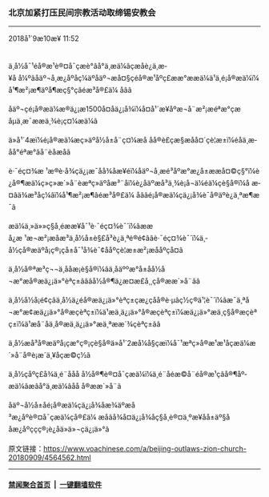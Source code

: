 ### 北京加紧打压民间宗教活动取缔锡安教会
------------------------

<div class="published">
 <span class="date" title="ä¸­å½æ¶é´">
  <time datetime="2018-09-10T11:52:34+08:00">
   2018å¹´9æ10æ¥ 11:52
  </time>
 </span>
</div>
<br/>
<div class="wsw">
 <p>
  ä¸­å½å¯¹éå®æ¹è®¤å¯çæè°âå°ä¸æä¼âçæåè¿ä¸æ­¥å å¼ºãåäº¬å¸æ¿åºåç¼äºåäº¬æå¤§çéå®æ¹åºç£ææ°ææä¼ä¹ä¸é¡å®æä¼ï¼å¹¶æ²¡æ¶äºå¶æç§°çâéæ³å®£ä¼ åâã
 </p>
 <p>
  åäº¬çé¡å®æä¼æ®ä¿¡æ1500å¤åä¿¡å¾ï¼å¤å¹´æ¥åºæ¬å¨æ²¡æéªæ°çæåµä¸æ¯ææä¸¾è¡ç¤¼æä¼ã
 </p>
 <p>
  ä»å¹´4æï¼é¡å®æä¼æç»äºå½å±å¨ç¤¼æå åå®è£çæ§æåå¤´çè¦æ±ï¼éåä¸æ­åå°éªæ°ãå¨èåæåã
 </p>
 <p>
  è·¯éç¤¾æ ¹æ®è·å¾çä¿¡æ¯åå¾åæ¥éï¼åäº¬å¸æé³åºæ°æ¿å±ææå¤©ç§°ï¼è¿å®¶æä¼ç»ç»æ´»å¨èæªç»äºåæ³¨åï¼è¿åäºæå³ä¸¾è¡å¬ä¼éä¼çè§å®ï¼å æ­¤âä¾æ³åç¼âï¼å¹¶æ²¡æ¶âéæ³å®£ä¼ åâãé¡å®æä¼çä¿¡å¾è¯å®äºè¿ä¸ªæ¶æ¯ã
 </p>
 <p>
  æä¼ä¸»ä»»ç§å¸éææ¥å¯¹è·¯éç¤¾è¯´ï¼âææå¿æ ¹æ¬æ²¡æåæ³ä¸å½å±è§£å³è¿ä¸ªé®é¢ãâè·¯éç¤¾è¯´ï¼ä¸­å½çå®æäºå¡ç®¡çå±å¯¹å¾è¯¢ååºçè¦æ±æ²¡æååºç­å¤ã
 </p>
 <p>
  ä¸­å½å®ªæ³ç¬¬ä¸åå­æ¡è§å®ï¼âä¸­åäººæ°å±åå½å¬æ°æå®æä¿¡ä»°èªç±ãââå½å®¶ä¿æ¤æ­£å¸¸çå®ææ´»å¨ãâ
 </p>
 <p>
  ä¸­å½å½å¡é¢çãä¸­å½ä¿éå®æä¿¡ä»°èªç±çæ¿ç­åå®è·µãç½ç®ä¹¦è¯´ï¼âæ¯ä¸ªå¬æ°æ¢æä¿¡ä»°å®æçèªç±ï¼ä¹æä¸ä¿¡ä»°å®æçèªç±ï¼æä¿¡ä»°æä¸ç§å®æçèªç±ï¼ä¹æå¨åä¸å®æä¸­ä¿¡ä»°æä¸ªææ´¾çèªç±ãâ
 </p>
 <p>
  ä¸­å½æå³å®æäºå¡çæ°ç®¡çè§å®ä»å¹´2æå¼å§çæï¼å¯¹æªç»å®æ¹æ¹åçæä¼æ´»å¨å®è¡æ´ä¸¥åçæ©ç½ã
 </p>
 <p>
  ä¸­å½çåºç£å¾ä¸é¨ååå å½å®¶è®¤å¯çæä¼ï¼ä¸é¨åéæ©å¨éå®æ¹çâå®¶åº­æä¼âæâå°ä¸æä¼âåå å®ææ´»å¨ã
 </p>
 <p>
  åäº¬å½å±åé¡å®æä¼çä¿¡å¾åæ¾äºæå³æ¿åºè®¤å¯çæä¼çå®£ä¼ æåãå¾å¤ä¿¡å¾åç§å¸è®¤ä¸ºæ¥åå±äº§ååæ¿åºççç®¡è¿åä»ä»¬çä¿¡ä»°ã
 </p>
</div>

原文链接：https://www.voachinese.com/a/beijing-outlaws-zion-church-20180909/4564562.html


------------------------
#### [禁闻聚合首页](https://github.com/gfw-breaker/banned-news/blob/master/README.md) &nbsp;|&nbsp;  [一键翻墙软件](https://github.com/gfw-breaker/nogfw/blob/master/README.md)
